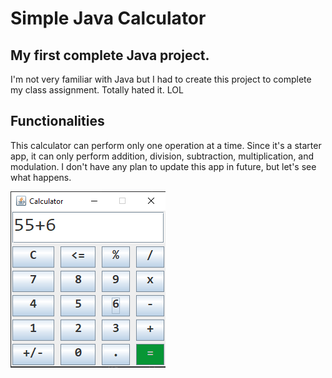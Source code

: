 # Simple Java Calculator

## My first complete Java project.

I'm not very familiar with Java but I had to create this project to complete my class assignment. Totally hated it. LOL

## Functionalities

This calculator can perform only one operation at a time. Since it's a starter app, it can only perform addition, division, subtraction, multiplication, and modulation. I don't have any plan to update this app in future, but let's see what happens.

![Calculator SS](https://github.com/MahmudX/JAVA_Calculator/blob/master/src/Screenshot_6.png?raw=true)
